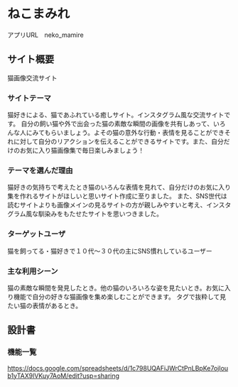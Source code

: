 # ねこまみれ
アプリURL　neko_mamire

## サイト概要
猫画像交流サイト

### サイトテーマ
猫好きによる、猫であふれている癒しサイト。インスタグラム風な交流サイトです。
自分の飼い猫や外で出会った猫の素敵な瞬間の画像を共有しあって、いろんな人にみてもらいましょう。よその猫の意外な行動・表情を見ることができそれに対して自分のリアクションを伝えることができるサイトです。また、自分だけのお気に入り猫画像集で毎日楽しみましょう！

### テーマを選んだ理由
猫好きの気持ちで考えたとき猫のいろんな表情を見れて、自分だけのお気に入り集を作れるサイトがほしいと思いサイト作成に至りました。
また、SNS世代は読むサイトよりも画像メインの見るサイトの方が親しみやすいと考え、インスタグラム風な馴染みをもたせたサイトを思いつきました。

### ターゲットユーザ
猫を飼ってる・猫好きで１０代～３０代の主にSNS慣れしているユーザー

### 主な利用シーン
猫の素敵な瞬間を発見したとき。他の猫のいろいろな姿を見たいとき。お気に入り機能で自分の好きな猫画像を集め楽しむことができます。
タグで抜粋して見たい猫の表情があるとき。

## 設計書

### 機能一覧
https://docs.google.com/spreadsheets/d/1c798UQAFiJWrCtPnLBpKe7ojIoub1yTAX9lVKuy7AoM/edit?usp=sharing

